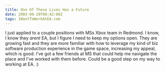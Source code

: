 ```yaml
---
title: One Of These Lives Has a Future
date: 2003-09-29T08:42:00Z
tags: IWantToWorkAtEA.com
---
```

I just applied to a couple positions with MSs Xbox team in Redmond. I know, I know they *arent* EA, but I figure I need to keep my options open. They are growing fast and they are more familiar with how to leverage my kind of biz software production experience in the game space, increasing my appeal, which is good. I've got a few friends at MS that could help me navigate the place and I've worked with them before. Could be a good step on my way to working at EA. :)


